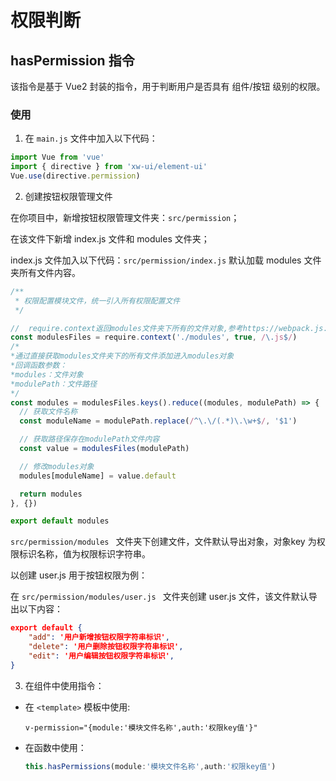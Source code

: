 # 权限判断

## hasPermission 指令

 该指令是基于 Vue2 封装的指令，用于判断用户是否具有 组件/按钮 级别的权限。



### 使用

1. 在 `main.js` 文件中加入以下代码：

```javascript
import Vue from 'vue'
import { directive } from 'xw-ui/element-ui'
Vue.use(directive.permission)
```

2. 创建按钮权限管理文件

在你项目中，新增按钮权限管理文件夹：`src/permission`；

在该文件下新增 index.js 文件和 modules 文件夹；

index.js 文件加入以下代码：`src/permission/index.js` 默认加载 modules 文件夹所有文件内容。

```javascript
/**
 * 权限配置模块文件，统一引入所有权限配置文件
 */

//  require.context返回modules文件夹下所有的文件对象,参考https://webpack.js.org/guides/dependency-management/#requirecontext
const modulesFiles = require.context('./modules', true, /\.js$/)
/*
*通过直接获取modules文件夹下的所有文件添加进入modules对象
*回调函数参数：
*modules：文件对象
*modulePath：文件路径
*/
const modules = modulesFiles.keys().reduce((modules, modulePath) => {
  // 获取文件名称
  const moduleName = modulePath.replace(/^\.\/(.*)\.\w+$/, '$1')

  // 获取路径保存在modulePath文件内容
  const value = modulesFiles(modulePath)

  // 修改modules对象
  modules[moduleName] = value.default

  return modules
}, {})

export default modules

```

`src/permission/modules `  文件夹下创建文件，文件默认导出对象，对象key 为权限标识名称，值为权限标识字符串。

以创建 user.js 用于按钮权限为例：

在 `src/permission/modules/user.js `  文件夹创建 user.js 文件，该文件默认导出以下内容：

```json
export default {
	"add": '用户新增按钮权限字符串标识',
    "delete": '用户删除按钮权限字符串标识',
    "edit": '用户编辑按钮权限字符串标识',
}
```



3. 在组件中使用指令：

* 在 `<template>` 模板中使用:
  ```vue
  v-permission="{module:'模块文件名称',auth:'权限key值'}"
  ```

* 在函数中使用：

  ```js
  this.hasPermissions(module:'模块文件名称',auth:'权限key值')
  ```

  